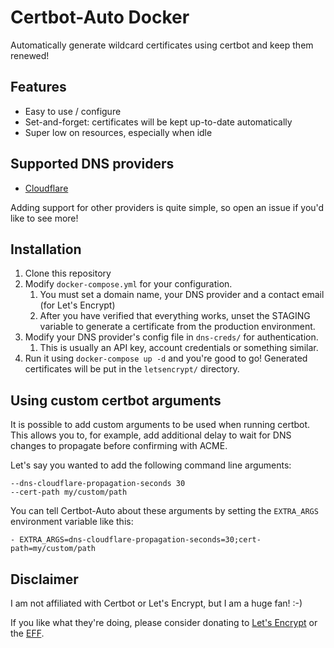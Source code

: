 # Certbot-Auto Docker
Automatically generate wildcard certificates using certbot and keep them renewed!

## Features
- Easy to use / configure
- Set-and-forget: certificates will be kept up-to-date automatically
- Super low on resources, especially when idle

## Supported DNS providers
- [Cloudflare](https://cloudflare.com)

Adding support for other providers is quite simple, so open an issue if you'd like to see more!

## Installation
1. Clone this repository
2. Modify `docker-compose.yml` for your configuration.
    1. You must set a domain name, your DNS provider and a contact email (for Let's Encrypt)
    2. After you have verified that everything works, unset the STAGING variable to generate a certificate from the production environment.
3. Modify your DNS provider's config file in `dns-creds/` for authentication.
    1. This is usually an API key, account credentials or something similar.
4. Run it using `docker-compose up -d` and you're good to go! Generated certificates will be put in the `letsencrypt/` directory.

## Using custom certbot arguments
It is possible to add custom arguments to be used when running certbot.
This allows you to, for example, add additional delay to wait for DNS changes to propagate before confirming with ACME.

Let's say you wanted to add the following command line arguments:
```
--dns-cloudflare-propagation-seconds 30
--cert-path my/custom/path
```

You can tell Certbot-Auto about these arguments by setting the `EXTRA_ARGS` environment variable like this:
```
- EXTRA_ARGS=dns-cloudflare-propagation-seconds=30;cert-path=my/custom/path
```

## Disclaimer
I am not affiliated with Certbot or Let's Encrypt, but I am a huge fan! :-)

If you like what they're doing, please consider donating to [Let's Encrypt](https://letsencrypt.org/donate/) or the [EFF](https://supporters.eff.org/donate/support-work-on-certbot).
